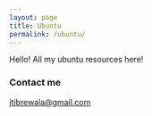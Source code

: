 ```yaml
---
layout: page
title: Ubuntu 
permalink: /ubuntu/
---
```


Hello! All my ubuntu resources here!


### Contact me

[jtibrewala@gmail.com](mailto:jtibrewala@gmail.com)
